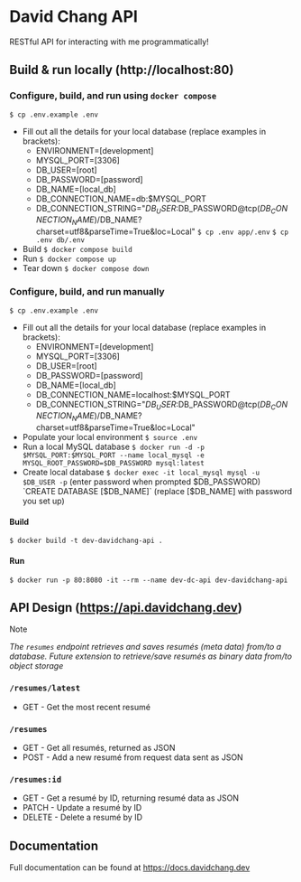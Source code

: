 # David Chang API
RESTful API for interacting with me programmatically!

## Build & run locally (http://localhost:80)

### Configure, build, and run using `docker compose`
`$ cp .env.example .env`
- Fill out all the details for your local database (replace examples in brackets):
	- ENVIRONMENT=[development]
	- MYSQL_PORT=[3306]
	- DB_USER=[root]
	- DB_PASSWORD=[password]
	- DB_NAME=[local_db]
	- DB_CONNECTION_NAME=db:$MYSQL_PORT
	- DB_CONNECTION_STRING="$DB_USER:$DB_PASSWORD@tcp($DB_CONNECTION_NAME)/$DB_NAME?charset=utf8&parseTime=True&loc=Local"
`$ cp .env app/.env`
`$ cp .env db/.env`
- Build
`$ docker compose build`
- Run
`$ docker compose up`
- Tear down
`$ docker compose down`

### Configure, build, and run manually
`$ cp .env.example .env`
- Fill out all the details for your local database (replace examples in brackets):
	- ENVIRONMENT=[development]
	- MYSQL_PORT=[3306]
	- DB_USER=[root]
	- DB_PASSWORD=[password]
	- DB_NAME=[local_db]
	- DB_CONNECTION_NAME=localhost:$MYSQL_PORT
	- DB_CONNECTION_STRING="$DB_USER:$DB_PASSWORD@tcp($DB_CONNECTION_NAME)/$DB_NAME?charset=utf8&parseTime=True&loc=Local"
- Populate your local environment
`$ source .env`
- Run a local MySQL database
`$ docker run -d -p $MYSQL_PORT:$MYSQL_PORT --name local_mysql -e MYSQL_ROOT_PASSWORD=$DB_PASSWORD mysql:latest`
- Create local database
`$ docker exec -it local_mysql mysql -u $DB_USER -p`
(enter password when prompted $DB_PASSWORD)
`CREATE DATABASE [$DB_NAME]` (replace [$DB_NAME] with password you set up)
#### Build
`$ docker build -t dev-davidchang-api .`
#### Run
`$ docker run -p 80:8080 -it --rm --name dev-dc-api dev-davidchang-api`

## API Design (https://api.davidchang.dev)
>[!NOTE]
>_The `resumes` endpoint retrieves and saves resumés (meta data) from/to a database. Future extension to retrieve/save resumés as binary data from/to object storage_
### `/resumes/latest`
- GET - Get the most recent resumé
### `/resumes` 
- GET - Get all resumés, returned as JSON
- POST - Add a new resumé from request data sent as JSON
### `/resumes:id` 
- GET - Get a resumé by ID, returning resumé data as JSON
- PATCH - Update a resumé by ID
- DELETE - Delete a resumé by ID

## Documentation

Full documentation can be found at https://docs.davidchang.dev
